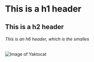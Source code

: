 # This is a h1 header
## This is a h2 header
###### This is an h6 header, which is the smalles
![Image of Yaktocat](https://octodex.github.com/images/yaktocat.png)
